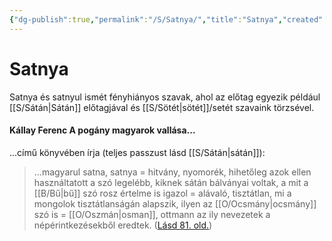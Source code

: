 ```yaml
---
{"dg-publish":true,"permalink":"/S/Satnya/","title":"Satnya","created":"2023-12-16T02:01","updated":"2023-12-16T02:01"}
---
```



# Satnya

Satnya és satnyul ismét fényhiányos szavak, ahol az előtag egyezik például [[S/Sátán\|Sátán]] előtagjával és [[S/Sötét\|sötét]]/setét szavaink törzsével.  

#### Kállay Ferenc A pogány magyarok vallása...

...című könyvében írja (teljes passzust lásd [[S/Sátán\|sátán]]):  
> ...magyarul satna, satnya = hitvány, nyomorék, hihetőleg azok ellen használtatott a szó legelébb, kiknek sátán bálványai voltak, a mit a [[B/Bű\|bű]] szó rosz értelme is igazol = alávaló, tisztátlan, mi a mongolok tisztátlanságán alapszik, ilyen az [[O/Ocsmány\|ocsmány]] szó is = [[O/Oszmán\|osman]], ottmann az ily nevezetek a népérintkezésekből eredtek. ([Lásd 81. old.](zotero://open-pdf/library/items/DFI47XPY?page=81&annotation=2IALGS7C))  